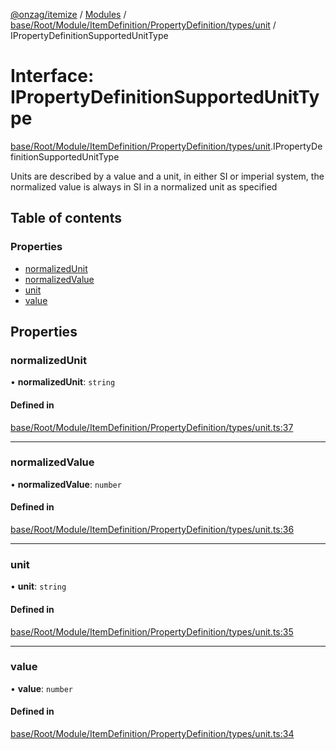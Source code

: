 [@onzag/itemize](../README.md) / [Modules](../modules.md) / [base/Root/Module/ItemDefinition/PropertyDefinition/types/unit](../modules/base_Root_Module_ItemDefinition_PropertyDefinition_types_unit.md) / IPropertyDefinitionSupportedUnitType

# Interface: IPropertyDefinitionSupportedUnitType

[base/Root/Module/ItemDefinition/PropertyDefinition/types/unit](../modules/base_Root_Module_ItemDefinition_PropertyDefinition_types_unit.md).IPropertyDefinitionSupportedUnitType

Units are described by a value and a unit, in either SI
or imperial system, the normalized value is always in SI
in a normalized unit as specified

## Table of contents

### Properties

- [normalizedUnit](base_Root_Module_ItemDefinition_PropertyDefinition_types_unit.IPropertyDefinitionSupportedUnitType.md#normalizedunit)
- [normalizedValue](base_Root_Module_ItemDefinition_PropertyDefinition_types_unit.IPropertyDefinitionSupportedUnitType.md#normalizedvalue)
- [unit](base_Root_Module_ItemDefinition_PropertyDefinition_types_unit.IPropertyDefinitionSupportedUnitType.md#unit)
- [value](base_Root_Module_ItemDefinition_PropertyDefinition_types_unit.IPropertyDefinitionSupportedUnitType.md#value)

## Properties

### normalizedUnit

• **normalizedUnit**: `string`

#### Defined in

[base/Root/Module/ItemDefinition/PropertyDefinition/types/unit.ts:37](https://github.com/onzag/itemize/blob/f2db74a5/base/Root/Module/ItemDefinition/PropertyDefinition/types/unit.ts#L37)

___

### normalizedValue

• **normalizedValue**: `number`

#### Defined in

[base/Root/Module/ItemDefinition/PropertyDefinition/types/unit.ts:36](https://github.com/onzag/itemize/blob/f2db74a5/base/Root/Module/ItemDefinition/PropertyDefinition/types/unit.ts#L36)

___

### unit

• **unit**: `string`

#### Defined in

[base/Root/Module/ItemDefinition/PropertyDefinition/types/unit.ts:35](https://github.com/onzag/itemize/blob/f2db74a5/base/Root/Module/ItemDefinition/PropertyDefinition/types/unit.ts#L35)

___

### value

• **value**: `number`

#### Defined in

[base/Root/Module/ItemDefinition/PropertyDefinition/types/unit.ts:34](https://github.com/onzag/itemize/blob/f2db74a5/base/Root/Module/ItemDefinition/PropertyDefinition/types/unit.ts#L34)
